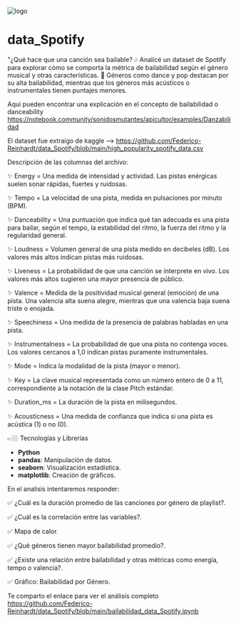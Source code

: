 ![logo](https://github.com/user-attachments/assets/bb51bb39-a6c0-4557-8896-10a13e060e0e)

# data_Spotify

"¿Qué hace que una canción sea bailable? 🎶 Analicé un dataset de Spotify para explorar cómo se comporta la métrica de bailabilidad según el género musical y otras características.
💃 Géneros como dance y pop destacan por su alta bailabilidad, mientras que los géneros más acústicos o instrumentales tienen puntajes menores.

Aqui pueden encontrar una explicación en el concepto de bailabilidad o danceability https://notebook.community/sonidosmutantes/apicultor/examples/Danzabilidad

El dataset fue extraigo de kaggle --> https://github.com/Federico-Reinhardt/data_Spotify/blob/main/high_popularity_spotify_data.csv

Descripción de las columnas del archivo:

✨ Energy = Una medida de intensidad y actividad. Las pistas enérgicas suelen sonar rápidas, fuertes y ruidosas.

✨ Tempo = La velocidad de una pista, medida en pulsaciones por minuto (BPM).

✨ Danceability = Una puntuación que indica qué tan adecuada es una pista para bailar, según el tempo, la estabilidad del ritmo, la fuerza del ritmo y la regularidad general.

✨ Loudness = Volumen general de una pista medido en decibeles (dB). Los valores más altos indican pistas más ruidosas.

✨ Liveness = La probabilidad de que una canción se interprete en vivo. Los valores más altos sugieren una mayor presencia de público.

✨ Valence = Medida de la positividad musical general (emoción) de una pista. Una valencia alta suena alegre, mientras que una valencia baja suena triste o enojada.

✨ Speechiness = Una medida de la presencia de palabras habladas en una pista.

✨ Instrumentalness = La probabilidad de que una pista no contenga voces. Los valores cercanos a 1,0 indican pistas puramente instrumentales.

✨ Mode = Indica la modalidad de la pista (mayor o menor).

✨ Key = La clave musical representada como un número entero de 0 a 11, correspondiente a la notación de la clase Pitch estándar.

✨ Duration_ms = La duración de la pista en milisegundos.

✨ Acousticness = Una medida de confianza que indica si una pista es acústica (1) o no (0).

👉🏼 Tecnologías y Librerías
- **Python**
- **pandas**: Manipulación de datos.
- **seaborn**: Visualización estadística.
- **matplotlib**: Creación de gráficos.

En el analisis intentaremos responder:

✅ ¿Cuál es la duración promedio de las canciones por género de playlist?.

✅ ¿Cuál es la correlación entre las variables?.

✅ Mapa de calor.

✅ ¿Qué géneros tienen mayor bailabilidad promedio?.

✅ ¿Existe una relación entre bailabilidad y otras métricas como energía, tempo o valencia?.

✅ Gráfico: Bailabilidad por Género.

 Te comparto el enlace para ver el análisis completo https://github.com/Federico-Reinhardt/data_Spotify/blob/main/bailabilidad_data_Spotify.ipynb
